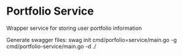 # Portfolio Service
Wrapper service for storing user portfolio information

Generate swagger files:
swag init cmd/porfolio=service/main.go -g cmd/portfolio-service/main.go  -d ./
